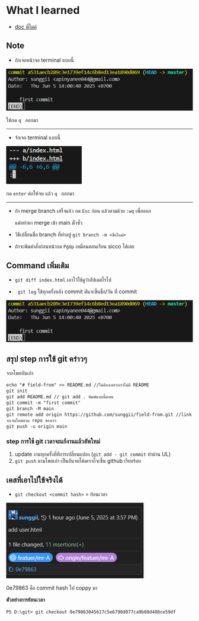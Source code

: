 # What I learned
* [doc พี่ไมค์ ](https://docs.mikelopster.dev/c/basic/git/intro)

## Note
* ถ้าเจอหน้าจอ terminal แบบนี้ 

![alt text](./img/git-log.png)

ให้กด ```q ``` ออกมา

---------------------------------------------

* จ้าเจอ terminal แบบนี้ 

![alt text](./img/image-1.png)


กด ``` enter ``` ต่อให้จบ แล้ว ```q ``` ออกมา

---------------------------------------------

* ถ้า merge branch เสร็จแล้ว กด ```Esc``` ก่อน แล้วตามด้วย ```:wq``` เพื่อออก

    แต่อย่าหา merge เข้า main มั่วซั่ว



* วิธีเปลี่ยนชื่อ branch ที่ทำอยู่ ```git branch -m <ชื่อใหม่>```




* ถ้าจะพิมคำสั่งก่อนหน้ากด ```PgUp``` เหมือนตอนเรียน sicco ได้เลย



## Command เพิ่มเติม
* ``` git diff index.html ``` เอาไว้ใช้ดูว่าอัปเดตไรไป

* ```  git log ```  ใช้ทุกครั้งหลัง commit มันจะขึ้นชื่อ/วัน ที่ commit

![alt text](./img/git-log.png)

## สรุป step การใช้ git คร่าวๆ
จากโพยอันเก่า 
```
echo "# field-from" >> README.md //ไม่ต้องเพราะเราไม่มี README
git init
git add README.md // git add . พิมพ์แบบนี้แทน
git commit -m "first commit"
git branch -M main
git remote add origin https://github.com/sunggii/field-from.git //link จะเจนใหม่ตาม repo ของเรา
git push -u origin main
```

### step การใช้ git เวลาจะแก้งานแล้วอัพใหม่
1. update งานทุกครั้งที่ทีการเปลี่ยนแปลง (```git add - git commit```  ทำผ่าน UL)
4. ``` git push ``` ตามโพยเก่า เป็นอันจบโค้ดเราก็จะขึ้น github เรียบร้อย


## เคสที่เอาไปใช้จริงได้
* ```git checkout <commit hash>``` = ย้อนเวลา

![alt text](image.png)

0e79863 คือ commit hash ไป coppy มา

**ตัวอย่างการย้อนเวลา**

```PS D:\git> git checkout 0e79863045617c5e6798d077ca9b08d488ce59df```
